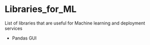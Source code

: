 # Libraries_for_ML
List of libraries that are useful for Machine learning and deployment services

- Pandas GUI
